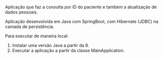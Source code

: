Aplicação que faz a consulta por ID do paciente e também a atualização de dados pessoais.

Aplicação desenvolvida em Java com SpringBoot, com Hibernate (JDBC) na camada de persistência.

Para executar de maneira local:

1. Instalar uma versão Java a partir da 8.
2. Executar a aplicação a partir da classe MainApplication.

